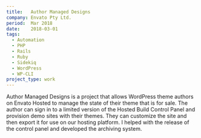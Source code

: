 ```yaml
---
title:   Author Managed Designs
company: Envato Pty Ltd.
period:  Mar 2018
date:    2018-03-01
tags:
  - Automation
  - PHP
  - Rails
  - Ruby
  - Sidekiq
  - WordPress
  - WP-CLI
project_type: work
---
```


Author Managed Designs is a project that allows WordPress theme authors on
Envato Hosted to manage the state of their theme that is for sale. The author
can sign in to a limited version of the Hosted Build Control Panel and
provision demo sites with their themes. They can customize the site and then
export it for use on our hosting platform. I helped with the release of the
control panel and developed the archiving system.
